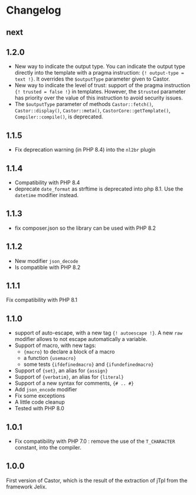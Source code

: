 Changelog
=========

next
-----

1.2.0
-----

- New way to indicate the output type. You can indicate the output type directly into the template with a pragma
  instruction: `{! output-type = text !}`. It overrides the `$outputType` parameter given to Castor.
- New way to indicate the level of trust: support of the pragma instruction `{! trusted = false !}` in templates.
  However, the `$trusted` parameter has priority over the value of this instruction to avoid security issues.
- The `$outputType` parameter of methods `Castor::fetch()`, `Castor::display()`, `Castor::meta()`, `CastorCore::getTemplate()`, `Compiler::compile()`, is deprecated.

1.1.5
-----

- Fix deprecation warning (in PHP 8.4) into the `nl2br` plugin

1.1.4
-----

- Compatibility with PHP 8.4
- deprecate `date_format` as strftime is deprecated into php 8.1. Use the `datetime` modifier instead.


1.1.3
-----

- fix composer.json so the library can be used with PHP 8.2

1.1.2
-----

- New modifier `json_decode`
- Is compatible with PHP 8.2

1.1.1
-----

Fix compatibility with PHP 8.1

1.1.0
-----

- support of auto-escape, with a new tag `{! autoescape !}`. A new `raw` modifier allows to not escape
  automatically a variable.
- Support of macro, with new tags:
  - `{macro}` to declare a block of a macro
  - a function `{usemacro}`
  - some tests `{ifdefinedmacro}` and `{ifundefinedmacro}`
- Support of `{set}`, an alias for `{assign}`
- Support of `{verbatim}`, an alias for `{literal}`
- Support of a new syntax for comments, `{# .. #}`
- Add `json_encode` modifier
- Fix some exceptions
- A little code cleanup
- Tested with PHP 8.0


1.0.1
-----

- Fix compatibility with PHP 7.0 : remove the use of the `T_CHARACTER` constant, into the compiler.


1.0.0
------

First version of Castor, which is the result of the extraction of jTpl from the
framework Jelix.
